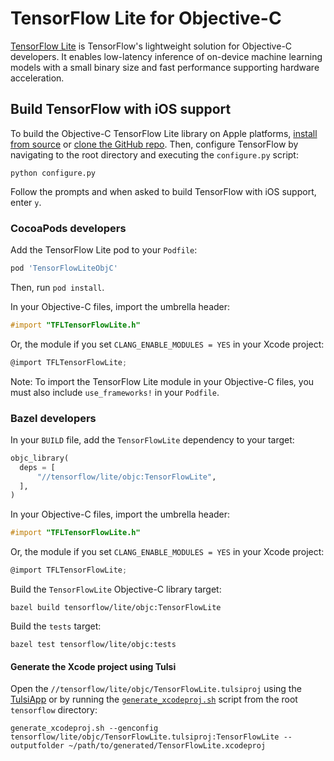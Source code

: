 # TensorFlow Lite for Objective-C

[TensorFlow Lite](https://www.tensorflow.org/lite/) is TensorFlow's lightweight
solution for Objective-C developers. It enables low-latency inference of
on-device machine learning models with a small binary size and fast performance
supporting hardware acceleration.

## Build TensorFlow with iOS support

To build the Objective-C TensorFlow Lite library on Apple platforms,
[install from source](https://www.tensorflow.org/install/source#setup_for_linux_and_macos)
or [clone the GitHub repo](https://github.com/tensorflow/tensorflow).
Then, configure TensorFlow by navigating to the root directory and executing the
`configure.py` script:

```shell
python configure.py
```

Follow the prompts and when asked to build TensorFlow with iOS support, enter `y`.

### CocoaPods developers

Add the TensorFlow Lite pod to your `Podfile`:

```ruby
pod 'TensorFlowLiteObjC'
```

Then, run `pod install`.

In your Objective-C files, import the umbrella header:

```objectivec
#import "TFLTensorFlowLite.h"
```

Or, the module if you set `CLANG_ENABLE_MODULES = YES` in your Xcode project:

```objectivec
@import TFLTensorFlowLite;
```

Note: To import the TensorFlow Lite module in your Objective-C files, you must
also include `use_frameworks!` in your `Podfile`.

### Bazel developers

In your `BUILD` file, add the `TensorFlowLite` dependency to your target:

```python
objc_library(
  deps = [
      "//tensorflow/lite/objc:TensorFlowLite",
  ],
)
```

In your Objective-C files, import the umbrella header:

```objectivec
#import "TFLTensorFlowLite.h"
```

Or, the module if you set `CLANG_ENABLE_MODULES = YES` in your Xcode project:

```objectivec
@import TFLTensorFlowLite;
```

Build the `TensorFlowLite` Objective-C library target:

```shell
bazel build tensorflow/lite/objc:TensorFlowLite
```

Build the `tests` target:

```shell
bazel test tensorflow/lite/objc:tests
```

#### Generate the Xcode project using Tulsi

Open the `//tensorflow/lite/objc/TensorFlowLite.tulsiproj` using
the [TulsiApp](https://github.com/bazelbuild/tulsi)
or by running the
[`generate_xcodeproj.sh`](https://github.com/bazelbuild/tulsi/blob/master/src/tools/generate_xcodeproj.sh)
script from the root `tensorflow` directory:

```shell
generate_xcodeproj.sh --genconfig tensorflow/lite/objc/TensorFlowLite.tulsiproj:TensorFlowLite --outputfolder ~/path/to/generated/TensorFlowLite.xcodeproj
```
